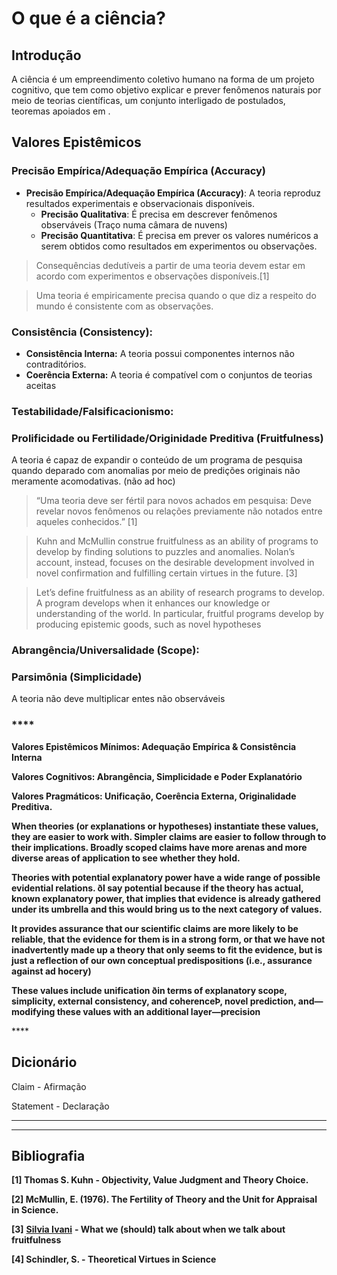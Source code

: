 # O que é a ciência?

## **Introdução**

A ciência é um empreendimento coletivo humano na forma de um projeto cognitivo, que tem como objetivo explicar e prever fenômenos naturais por meio de teorias científicas, um conjunto interligado de postulados, teoremas apoiados em .

## Valores Epistêmicos

### Precisão Empírica/Adequação Empírica \(Accuracy\)

* **Precisão Empírica/Adequação Empírica \(Accuracy\)**: A teoria reproduz resultados experimentais e observacionais disponíveis.
  * **Precisão Qualitativa**: É precisa em descrever fenômenos observáveis \(Traço numa câmara de nuvens\)
  * **Precisão Quantitativa**: É precisa em prever os valores numéricos a serem obtidos como resultados em experimentos ou observações.

> Consequências dedutíveis a partir de uma teoria devem estar em acordo com experimentos e observações disponíveis.\[1\]

> Uma teoria é empiricamente precisa quando o que diz a respeito do mundo é consistente com as observações.

### Consistência \(Consistency\):

* **Consistência Interna:** A teoria possui componentes internos não contraditórios.
* **Coerência Externa:** A teoria é compatível com o conjuntos de teorias aceitas 

### Testabilidade/Falsificacionismo:

### Prolificidade ou Fertilidade/Originidade Preditiva \(Fruitfulness\)

A teoria é capaz de expandir o conteúdo de um programa de pesquisa quando deparado com anomalias por meio de predições originais não meramente acomodativas. \(não ad hoc\)

> “Uma teoria deve ser fértil para novos achados em pesquisa: Deve revelar novos fenômenos ou relações previamente não notados entre aqueles conhecidos.” \[1\]

> Kuhn and McMullin construe fruitfulness as an ability of programs to develop by finding solutions to puzzles and anomalies. Nolan’s account, instead, focuses on the desirable development involved in novel confirmation and fulfilling certain virtues in the future. \[3\]

> Let’s define fruitfulness as an ability of research programs to develop. A program develops when it enhances our knowledge or understanding of the world. In particular, fruitful programs develop by producing epistemic goods, such as novel hypotheses

### Abrangência/Universalidade \(Scope\):

### Parsimônia \(Simplicidade\)

A teoria não deve multiplicar entes não observáveis 

###  ****

**Valores Epistêmicos Mínimos: Adequação Empírica & Consistência Interna**

**Valores Cognitivos: Abrangência, Simplicidade e Poder Explanatório**

**Valores Pragmáticos: Unificação, Coerência Externa, Originalidade Preditiva.**  
  


**When theories \(or explanations or hypotheses\) instantiate these values, they are easier to work with. Simpler claims are easier to follow through to their implications. Broadly scoped claims have more arenas and more diverse areas of application to see whether they hold.**  


**Theories with potential explanatory power have a wide range of possible evidential relations. ðI say potential because if the theory has actual, known explanatory power, that implies that evidence is already gathered under its umbrella and this would bring us to the next category of values.**  
  


**It provides assurance that our scientific claims are more likely to be reliable, that the evidence for them is in a strong form, or that we have not inadvertently made up a theory that only seems to fit the evidence, but is just a reflection of our own conceptual predispositions \(i.e., assurance against ad hocery\)**  


**These values include unification ðin terms of explanatory scope, simplicity, external consistency, and coherenceÞ, novel prediction, and—modifying these values with an additional layer—precision**  
  
  


\*\*\*\*

## Dicionário

Claim - Afirmação

Statement - Declaração  
****

  
****

## Bibliografia

**\[1\] Thomas S. Kuhn - Objectivity, Value Judgment and Theory Choice.**

**\[2\] McMullin, E. \(1976\). The Fertility of Theory and the Unit for Appraisal in Science.**

**\[3\]** [**Silvia Ivani**](https://link.springer.com/article/10.1007/s13194-018-0231-7#auth-Silvia-Ivani)  **- What we \(should\) talk about when we talk about fruitfulness**

**\[4\] Schindler, S. - Theoretical Virtues in Science**  


